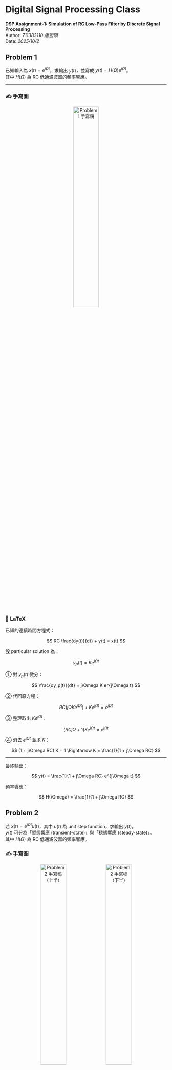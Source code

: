 #  Digital Signal Processing Class
**DSP Assignment-1: Simulation of RC Low-Pass Filter by Discrete Signal Processing**  
Author: *711383110 唐宏碩*  
Date: *2025/10/2*

## Problem 1

已知輸入為 $x(t)=e^{j\Omega t}$，求輸出 $y(t)$，並寫成 $y(t)=H(\Omega)e^{j\Omega t}$。  
其中 $H(\Omega)$ 為 RC 低通濾波器的頻率響應。

---

### ✍️ 手寫圖
<p align="center">
  <img src="https://raw.githubusercontent.com/s711383110-tech/Digital-Signal-Processing-Class/main/fig/problem1.jpg" alt="Problem 1 手寫稿" width="40%">
</p>

### 🧩 LaTeX

已知的連續時間方程式：

$$
RC \frac{dy(t)}{dt} + y(t) = x(t)
$$

設 particular solution 為：

$$
y_p(t) = K e^{j\Omega t}
$$

① 對 $y_p(t)$ 微分：

$$
\frac{dy_p(t)}{dt} = j\Omega K e^{j\Omega t}
$$

② 代回原方程：

$$
RC (j\Omega K e^{j\Omega t}) + K e^{j\Omega t} = e^{j\Omega t}
$$

③ 整理取出 $K e^{j\Omega t}$：

$$
(RC j\Omega + 1) K e^{j\Omega t} = e^{j\Omega t}
$$

④ 消去 $e^{j\Omega t}$ 並求 $K$：

$$
(1 + j\Omega RC) K = 1 \Rightarrow K = \frac{1}{1 + j\Omega RC}
$$

---

最終輸出：

$$
y(t) = \frac{1}{1 + j\Omega RC} e^{j\Omega t}
$$

頻率響應：

$$
H(\Omega) = \frac{1}{1 + j\Omega RC}
$$


## Problem 2

若 $x(t)=e^{j\Omega t}u(t)$，其中 $u(t)$ 為 unit step function，求輸出 $y(t)$。  
$y(t)$ 可分為「暫態響應 (transient-state)」與「穩態響應 (steady-state)」。  
其中 $H(\Omega)$ 為 RC 低通濾波器的頻率響應。

### ✍️ 手寫圖
<p align="center">
  <img src="https://raw.githubusercontent.com/s711383110-tech/Digital-Signal-Processing-Class/main/fig/problem2_01.jpg" alt="Problem 2 手寫稿（上半）" width="40%">
  <img src="https://raw.githubusercontent.com/s711383110-tech/Digital-Signal-Processing-Class/main/fig/problem2_02.jpg" alt="Problem 2 手寫稿（下半）" width="40%">
</p>

---

### 🧩 LaTeX

已知輸入：

$$
x(t)=e^{j\Omega t}u(t)
$$


RC電路滿足的一階微分方程：

$$
RC\frac{dy(t)}{dt}+y(t)=x(t), \qquad \tau=RC
$$


#### ① Particular Solution

設特解：

$$
y_p(t)=K e^{j\Omega t}
$$


代回方程：

$$
\tau \frac{d}{dt}\left(K e^{j\Omega t}\right)+K e^{j\Omega t}
= \tau (j\Omega) K e^{j\Omega t} + K e^{j\Omega t}
= e^{j\Omega t}
$$


消去 $e^{j\Omega t}$ 求 $K$：

$$
(1+j\Omega\tau)K=1 \;\Rightarrow\; K=\frac{1}{1+j\Omega\tau}
$$


故特解：

$$
y_p(t)=\frac{1}{1+j\Omega\tau}e^{j\Omega t}
$$


#### ② Homogeneous Solution

令 $x(t)=0$，則

$$
\tau \frac{dy_h(t)}{dt}+y_h(t)=0
$$

解得

$$
y_h(t)=A e^{-t/\tau}
$$


#### ③ 總解

$$
y(t)=y_p(t)+y_h(t)=H(\Omega)e^{j\Omega t}+A e^{-t/\tau}
$$


#### ④ 初始條件求 $A$

For  t < 0 \, no input and capacitor voltage is continuous:

$$
y(0^-) = 0 \Rightarrow\  y(0^+) = 0
$$

At  t = 0 \, 代 t=0 入總解:

$$
0 = H(\Omega) + A \Rightarrow\ A = -H(\Omega)
$$


---

### ⑤ 最終解並標明有效區間


$$
y(t) = \Big[\ H(\Omega)e^{j\Omega t} - H(\Omega)e^{-t/\tau} \Big] u(t)
     = H(\Omega)\Big( e^{j\Omega t} - e^{-t/\tau} \Big) u(t)
$$

where

$$
H(\Omega) = \frac{1}{1 + j\Omega \tau} = \frac{1}{1 + j\Omega RC}
$$

and

$$
\tau = RC
$$


## Problem 3

已知：

```math
x(t) = e^{j \Omega t}, \quad R = 1000\, \Omega, \quad 
C = \left( \frac{1}{2\pi} \times \frac{1}{400} \times \frac{1}{1000} \right)
```

要求：
```math
y(t) \quad \text{for} \quad \Omega = 2\pi f, \qquad f = 100,\,400,\,3000\,Hz
```

### 計算時間常數與截止頻率

$$
\tau = RC = 1000 \times \frac{1}{2\pi \times 400 \times 1000}
      = \frac{1}{2\pi \times 400} \text{s} \,
\quad
f_c = \frac{1}{2\pi RC} = 400\text{Hz}
$$

---

### ✍️ 手寫圖
<p align="center">
  <img src="https://raw.githubusercontent.com/s711383110-tech/Digital-Signal-Processing-Class/main/fig/problem3_01.jpg" alt="Problem 2 手寫稿（上半）" width="40%">
  <img src="https://raw.githubusercontent.com/s711383110-tech/Digital-Signal-Processing-Class/main/fig/problem3_02.jpg" alt="Problem 2 手寫稿（下半）" width="40%">
</p>

### 🧩 LaTeX

1. RC 的頻率響應 (Problem 1)：

$$
H(j\Omega) = \frac{1}{1 + j\Omega RC} = \frac{1}{1 + j\Omega \tau}
$$

2. 令：

$$
x = \Omega\tau = 2\pi f\tau, \qquad \tau = \frac{1}{2\pi \cdot 400} \Rightarrow x = \frac{f}{400}.
$$

$$
H = \frac{1}{1 + jx} = \frac{1 - jx}{1 + x^2} \quad (\text{矩形式})
$$

亦可寫成極座標形式：

$$
|H| = \frac{1}{\sqrt{1 + x^2}}, 
\quad 
\angle H = -\tan^{-1}(x)
$$

3.  因 $x(t) = e^{j\Omega t}$，輸出為：

$$
y(t) = H(j\Omega)e^{j\Omega t}
$$

### 三個頻率的計算

(a) $f = 100\text{Hz}$

$$
x = \frac{f}{400} = 0.25
$$

矩形式：

$$
H = \frac{1 - j(0.25)}{1 + (0.25)^2} 
  = \frac{1 - j0.25}{1.0625}
  = 0.94117647 - j0.23529412
$$

極座標：

$$
|H| = \frac{1}{\sqrt{1 + 0.25^2}} = 0.9701425,
\quad 
\angle H = -\tan^{-1}(0.25) = -14.036^\circ
$$

輸出：

$$
y(t) = H e^{j(2\pi 100)t}
     = 0.9701425 e^{j(2\pi 100t - 14.036^\circ)}
$$

(b) $f = 400\text{Hz}$ （剛好截止頻率）

$$
x = 1
$$

**矩形式：**

$$
H = \frac{1 - j}{2} = 0.5 - j0.5
$$

**極座標：**

$$
|H| = \frac{1}{\sqrt{2}} = 0.70710678, 
\quad \angle H = -45^\circ
$$

**輸出：**

$$
y(t) = H e^{j(2\pi \cdot 400t)} = 0.70710678 e^{j(2\pi \cdot 400t - 45^\circ)}
$$

(c) $f = 3000\text{Hz}$

由於：

$$
x = \frac{3000}{400} = 7.5
$$

**矩形式：**

$$
H = \frac{1 - j(7.5)}{1 + (7.5)^2} 
= \frac{1 - j7.5}{57.25}
= 0.01746725 - j0.1300437
$$


**極座標：**

$$
|H| = \frac{1}{\sqrt{1 + 7.5^2}} = 0.13216372, 
\quad \angle H = -\tan^{-1}(7.5) = -82.405^\circ
$$


**輸出：**

$$
y(t) = H e^{j(2\pi \cdot 3000t)} 
= 0.13216372 e^{j(2\pi \cdot 3000t - 82.405^\circ)}
$$


## Problem 4
已知：

$$
x(t) = e^{j\Omega t}u(t), \quad R = 1000\Omega, \quad 
C = \left(\frac{1}{2\pi} \times \frac{1}{400} \times \frac{1}{1000}\right)
$$

求：

$$
y(t) \text{ for } \Omega = 2\pi f, \quad f = 100Hz\, 400Hz\, 3000Hz
$$

---

### ✍️ 手寫圖
<p align="center">
  <img src="https://raw.githubusercontent.com/s711383110-tech/Digital-Signal-Processing-Class/main/fig/problem4_01.jpg" alt="Problem 2 手寫稿（上半）" width="40%">
  <img src="https://raw.githubusercontent.com/s711383110-tech/Digital-Signal-Processing-Class/main/fig/problem4_02.jpg" alt="Problem 2 手寫稿（下半）" width="40%">
</p>

---

### 🧩 LaTeX
$$
\text{Sol:} \\
\begin{cases}
\text{輸入: } x(t) = e^{j\Omega t} u(t) \quad (\text{在 } t < 0 \text{ 為 } 0,  t \ge 0 \text{ 打開一個複指數}) \\
\text{電路: } RC \text{ 低通 (輸出取電容電壓)} \\
\text{因為乘了 } u(t) \text{ 是「因果開關」，解答一定是 } \text{穩態} + \text{暫態}
\end{cases}
$$

---

$$
\text{解法:} \\
\begin{cases}
\text{RC方程: } RC \dfrac{dy(t)}{dt} + y(t) = x(t), \quad \text{令 } \tau = RC. \\
\\
\text{對 } x(t) = e^{j\Omega t}u(t): \\
\text{特解(穩態): } y_p(t) = K e^{j\Omega t} \Rightarrow K(1 + j\Omega \tau) = 1 \\
H(\Omega) = K = \dfrac{1}{1 + j\Omega \tau} \\
\\
\text{齊次解(暫態): } y_h(t) = A e^{-t/\tau} \\
\text{初始條件: 初始時靜止且電容電壓連續 } y(0^-) = y(0^+) = 0 \Rightarrow A = -H(j\Omega) \\
\\
\text{所以總解(對所有 } t \ge 0): \\
y(t) = H(\Omega) \left( e^{j\Omega t} - e^{-t/\tau} \right) u(t), \quad H(\Omega) = \dfrac{1}{1 + j\Omega \tau}
\end{cases}
$$

---

$$
\text{數值帶入 :} \\
\tau = RC = 1 \times 10^3 \times \dfrac{1}{2\pi \times 4 \times 10^2} = \dfrac{1}{2\pi \times 400} \approx 3.981 \times 10^{-4} \text{ s } \(0.398\text{ms})
$$

$$
f_c = \dfrac{1}{2\pi RC} = 400\text{Hz}
$$

$$
\text{令 } \chi \equiv \Omega \tau = \dfrac{f}{400}
$$

$$
\text{則 } 
H = \dfrac{1}{1 + j\chi}, \quad
H = \dfrac{1 - j\chi}{(1 + j\chi)(1 - j\chi)} = \dfrac{1 - j\chi}{1 + \chi^2}
$$

$$
|H| = \dfrac{1}{\sqrt{1 + \chi^2}}, \quad
\angle H = -\tan^{-1}(\chi)
$$

---

### (a) f = 100 Hz → χ = 100 / 400 = 0.25

$$
\text{矩形式:} \quad
H = \dfrac{1 - j0.25}{1.0625} = 0.94117647 - j0.23529412
$$

$$
\text{極座標:} \quad
|H| = 0.97014250, \quad \angle H = -14.036^\circ
$$

$$
y(t) = H \left( e^{j2\pi 100t} - e^{-t/\tau} \right) u(t)
$$

---

### (b) f = 400 Hz → χ = 1（剛好截止）

$$
\text{矩形式:} \quad
H = \dfrac{1 - j1}{2} = 0.5 - j0.5
$$

$$
\text{極座標:} \quad
|H| = 0.70710678, \quad \angle H = -45^\circ
$$

$$
y(t) = H \left( e^{j2\pi 400t} - e^{-t/\tau} \right) u(t)
$$

---

### (c) f = 3000 Hz → χ = 3000 / 400 = 7.5

$$
\text{矩形式:} \quad
H = \dfrac{1 - j7.5}{1 + 7.5^2} = \dfrac{1 - j7.5}{57.25} = 0.01746725 - j0.13100437
$$

$$
\text{極座標:} \quad
|H| = 0.13216372, \quad \angle H = -82.405^\circ
$$

$$
y(t) = H \left( e^{j2\pi 3000t} - e^{-t/\tau} \right) u(t)
$$


## Problem 4
### ✍️ 手寫圖
<p align="center">
  <img src="https://raw.githubusercontent.com/s711383110-tech/Digital-Signal-Processing-Class/main/fig/problem5_01.jpg" alt="Problem 1 手寫稿" width="50%">
</p>
<p align="center">
  <img src="https://raw.githubusercontent.com/s711383110-tech/Digital-Signal-Processing-Class/main/fig/problem5_02.jpg" alt="Problem 1 手寫稿" width="50%">
</p>
<p align="center">
  <img src="https://raw.githubusercontent.com/s711383110-tech/Digital-Signal-Processing-Class/main/fig/problem5_03.jpg" alt="Problem 1 手寫稿" width="50%">
</p>

---

### 🧩 LaTeX
## Sol:
### ① 離散化與式簡化

從 Eq.(8) 可得出這是一個一階差分方程：

$$
y[n] = a_1y[n-1] + b_0x[n]
$$

其中：

$$
a_1 = \frac{RC}{RC + T}, \qquad b_0 = \frac{T}{RC + T}
$$

並且：

$$
a_1 + b_0 = 1
$$

---

### ② 假設輸入為複指數

若輸入：

$$
x[n] = e^{j\omega n}
$$

則輸出可寫成：

$$
y[n] = H(\omega)e^{j\omega n}
$$

代入 Eq.(8)：

$$
H e^{j\omega n} = a_1 H e^{j\omega (n-1)} + b_0e^{j\omega n}
$$

約去相同項得：

$$
H = a_1 H e^{-j\omega} + b_0
$$

整理後：

$$
H(\omega) = \frac{1}{1 - a_1 e^{-j\omega}}
$$

因此輸出為：

$$
y[n] = H(\omega)e^{j\omega n}
     = \frac{b_0}{1 - a_1 e^{-j\omega}} e^{j\omega n}
$$

### ③ 計算不同採樣率的係數

---

求電路時間常數：

$$
RC = \frac{1}{2\pi \times 400} \approx 3.98 \times 10^{-4}\ \text{s}
$$

---

### 採樣率與係數表

公式：
$$
a_1 = \frac{RC}{RC + T}, \qquad
b_0 = \frac{T}{RC + T}, \qquad
T = \frac{1}{f_s}
$$

| Sampling rate \(f_s\) (Hz) | \(T = 1/f_s\) (s) | \(a_1\) | \(b_0\) |
|:--------------------------:|:-----------------:|:-------:|:-------:|
| 4000   | 0.00025   | 0.61413 | 0.38587 |
| 8000   | 0.000125  | 0.76094 | 0.23906 |
| 16000  | 0.0000625 | 0.86424 | 0.13576 |

> 由表可見，當採樣率越高，\(a_1\) 越接近 1，而 \(b_0\) 越小。
